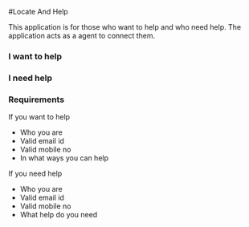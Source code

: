 #Locate And Help

This application is for those who want to help and who need help. The application acts as a agent to connect them.

### I want to help

### I need help


### Requirements
 
If you want to help
* Who you are
* Valid email id
* Valid mobile no
* In what ways you can help
  

If you need help
* Who you are
* Valid email id
* Valid mobile no
* What help do you need
 
